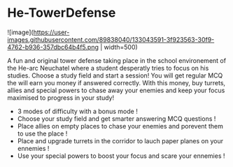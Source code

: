 # He-TowerDefense

![image](https://user-images.githubusercontent.com/89838040/133043591-3f923563-30f9-4762-b936-357dbc64b4f5.png | width=500)

A fun and original tower defense taking place in the school environement of the He-arc Neuchatel where a student desperatly tries to focus on his studies.
Choose a study field and start a session! You will get regular MCQ the will earn you money if answered correctly. With this money, buy turrets, allies and special powers to chase away your enemies and keep your focus maximised to progress in your study!

- 3 modes of difficulty with a bonus mode !
- Choose your study field and get smarter answering MCQ questions !
- Place allies on empty places to chase your enemies and porevent them to use the place !
- Place and upgrade turrets in the corridor to lauch paper planes on your ennemies !
- Use your special powers to boost your focus and scare your ennemies !
